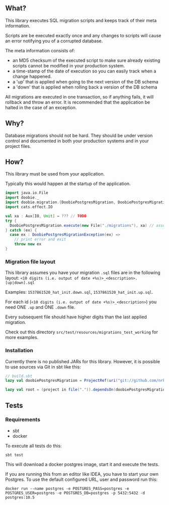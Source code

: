 ## What?

This library executes SQL migration scripts and keeps track of their meta information.

Scripts are be executed exactly once and any changes to scripts will cause an error notifying you of a corrupted database.

The meta information consists of:

- an MD5 checksum of the executed script to make sure already existing scripts cannot be modified in your production system.
- a time-stamp of the date of execution so you can easily track when a change happened.
- a 'up' that is applied when going to the next version of the DB schema
- a 'down' that is applied when rolling back a version of the DB schema 

All migrations are executed in one transaction, so if anything fails, it will rollback and throw an error.
It is recommended that the application be halted in the case of an exception.

## Why?

Database migrations should not be hard. They should be under version control and documented in both your production systems and in your project files.

## How?

This library must be used from your application.

Typically this would happen at the startup of the application.

```scala
import java.io.File
import doobie._
import doobie.migration.{DoobiePostgresMigration, DoobiePostgresMigrationException}
import cats.effect.IO

val xa : Aux[IO, Unit] = ??? // TODO
try {
  DoobiePostgresMigration.execute(new File("./migrations"), xa) // assumes you have migrations in this dir
} catch (ex) {
  case ex : DoobiePostgresMigrationException(ex) =>
    // print error and exit
    throw new ex
}

```

### Migration file layout

This library assumes you have your migration `.sql` files are in the following layout:
`<10 digits (i.e. output of date +%s)>_<description>.[up|down].sql`

Examples: `1537861520_hat_init.down.sql`, `1537861520_hat_init.up.sql`.

For each id (`<10 digits (i.e. output of date +%s)>_<description>`) you need ONE `.up` and ONE `.down` file.

Every subsequent file should have higher digits than the last applied migration.

Check out this directory `src/test/resources/migrations_test_working` for more examples. 

### Installation

Currently there is no published JARs for this library.
However, it is possible to use sources via Git in sbt like this:

```scala
// build.sbt
lazy val doobiePostgresMigration = ProjectRef(uri("git://github.com/nrkno/doobie-postgres-migration.git"), "doobie-postgres-migration")

lazy val root = (project in file(".")).dependsOn(doobiePostgresMigration)
```

## Tests
### Requirements
- sbt
- docker
 
To execute all tests do this:

`sbt test`

This will download a docker postgres image, start it and execute the tests.

If you are running this from an editor like IDEA, you have to start your own Postgres.
To use the default configured URL, user and password run this:

```docker run --name postgres -e POSTGRES_PASS=postgres -e POSTGRES_USER=postgres -e POSTGRES_DB=postgres -p 5432:5432 -d postgres:10.5```
